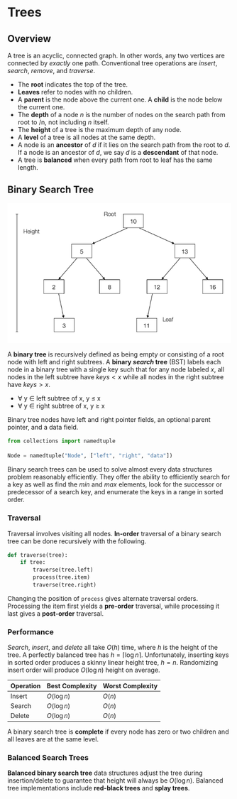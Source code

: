 # Trees

## Overview

A tree is an acyclic, connected graph. In other words, any two vertices are
connected by _exactly_ one path. Conventional tree operations are _insert_,
_search_, _remove_, and _traverse_.

- The **root** indicates the top of the tree.
- **Leaves** refer to nodes with no children.
- A **parent** is the node above the current one. A **child** is the node below
  the current one.
- The **depth** of a node _n_ is the number of nodes on the search path from
  root to /n, not including _n_ itself.
- The **height** of a tree is the maximum depth of any node.
- A **level** of a tree is all nodes at the same depth.
- A node is an **ancestor** of _d_ if it lies on the search path from the root
  to _d_. If a node is an ancestor of _d_, we say _d_ is a **descendant** of
  that node.
- A tree is **balanced** when every path from root to leaf has the same length.

## Binary Search Tree

![](../images/binary-tree.png)

A **binary tree** is recursively defined as being empty or consisting of a root
node with left and right subtrees. A **binary _search_ tree** (BST) labels each
node in a binary tree with a single key such that for any node labeled $x$, all
nodes in the left subtree have $keys < x$ while all nodes in the right subtree
have $keys > x$.

- ∀ y ∈ left subtree of x, y ≤ x
- ∀ y ∈ right subtree of x, y ≥ x

Binary tree nodes have left and right pointer fields, an optional parent
pointer, and a data field.

```python
from collections import namedtuple

Node = namedtuple("Node", ["left", "right", "data"])
```

Binary search trees can be used to solve almost every data structures problem
reasonably efficiently. They offer the ability to efficiently search for a key
as well as find the _min_ and _max_ elements, look for the successor or
predecessor of a search key, and enumerate the keys in a range in sorted order.

### Traversal

Traversal involves visiting all nodes. **In-order** traversal of a binary search
tree can be done recursively with the following.

```python
def traverse(tree):
    if tree:
        traverse(tree.left)
        process(tree.item)
        traverse(tree.right)
```

Changing the position of `process` gives alternate traversal orders. Processing
the item first yields a **pre-order** traversal, while processing it last gives
a **post-order** traversal.

### Performance

_Search_, _insert_, and _delete_ all take $O(h)$ time, where $h$ is the height
of the tree. A perfectly balanced tree has $h = \lceil \log n \rceil$.
Unfortunately, inserting keys in sorted order produces a skinny linear height
tree, $h = n$. Randomizing insert order will produce $O(\log n)$ height on
average.

| Operation | Best Complexity | Worst Complexity |
| --------- | --------------- | ---------------- |
| Insert    | $O(\log n)$     | $O(n)$           |
| Search    | $O(\log n)$     | $O(n)$           |
| Delete    | $O(\log n)$     | $O(n)$           |

A binary search tree is **complete** if every node has zero or two children and
all leaves are at the same level.

### Balanced Search Trees

**Balanced binary search tree** data structures adjust the tree during
insertion/delete to guarantee that height will always be $O(\log n)$. Balanced
tree implementations include **red-black trees** and **splay trees**.
